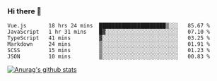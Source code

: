 ### Hi there 👋



<!--
**webB1an/webB1an** is a ✨ _special_ ✨ repository because its `README.md` (this file) appears on your GitHub profile.

Here are some ideas to get you started:

- 🔭 I’m currently working on ...
- 🌱 I’m currently learning ...
- 👯 I’m looking to collaborate on ...
- 🤔 I’m looking for help with ...
- 💬 Ask me about ...
- 📫 How to reach me: ...
- 😄 Pronouns: ...
- ⚡ Fun fact: ...
-->

<!--START_SECTION:waka-->

```text
Vue.js       18 hrs 24 mins  █████████████████████▒░░░   85.67 %
JavaScript   1 hr 31 mins    █▓░░░░░░░░░░░░░░░░░░░░░░░   07.10 %
TypeScript   41 mins         ▓░░░░░░░░░░░░░░░░░░░░░░░░   03.25 %
Markdown     24 mins         ▒░░░░░░░░░░░░░░░░░░░░░░░░   01.91 %
SCSS         15 mins         ▒░░░░░░░░░░░░░░░░░░░░░░░░   01.23 %
JSON         10 mins         ▒░░░░░░░░░░░░░░░░░░░░░░░░   00.83 %
```

<!--END_SECTION:waka-->


[![Anurag's github stats](https://github-readme-stats.vercel.app/api?username=webB1an&show_icons=true&theme=radical)](https://github.com/anuraghazra/github-readme-stats)

